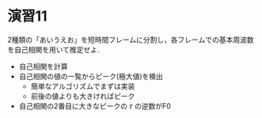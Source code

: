 # 演習11
2種類の「あいうえお」を短時間フレームに分割し，各フレームでの基本周波数を自己相関を用いて推定せよ. 

- 自己相関を計算
- 自己相関の値の一覧からピーク(極大値)を検出
  + 簡単なアルゴリズムでまずは実装
  + 前後の値よりも大きければピーク
- 自己相関の2番目に大きなピークの 𝜏 の逆数がF0